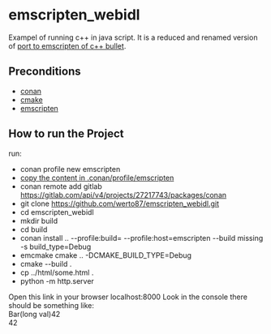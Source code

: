 # emscripten_webidl
Exampel of running c++ in java script. It is a reduced and renamed version of [port to emscripten of c++ bullet](https://github.com/kripken/ammo.js/tree/main).
## Preconditions
- [conan](https://conan.io/)
- [cmake](https://cmake.org/)
- [emscripten](https://emscripten.org/docs/getting_started/downloads.html)
## How to run the Project

run:
- conan profile new emscripten
- [copy the content in .conan/profile/emscripten](https://gitlab.com/werto87/conan-the-example/-/blob/master/emscripten) 
- conan remote add gitlab https://gitlab.com/api/v4/projects/27217743/packages/conan
- git clone https://github.com/werto87/emscripten_webidl.git
- cd emscripten_webidl
- mkdir build
- cd build
- conan install .. --profile:build=<your default profile> --profile:host=emscripten --build missing  -s build_type=Debug
- emcmake cmake .. -DCMAKE_BUILD_TYPE=Debug
- cmake --build .
- cp ../html/some.html .
- python -m http.server
  
Open this link in your browser localhost:8000
Look in the console there should be something like:   
Bar(long val)42  
42
  
